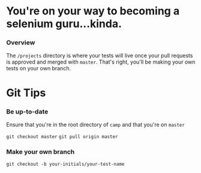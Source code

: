 # You're on your way to becoming a selenium guru...kinda.


### Overview
The `/projects` directory is where your tests will live once your pull requests is approved and merged with `master`. That's right, you'll be making your own tests on your own branch.

# Git Tips

### Be up-to-date
Ensure that you're in the root directory of `camp` and that you're on `master`

`git checkout master`
`git pull origin master`

### Make your own branch

`git checkout -b your-initials/your-test-name`
